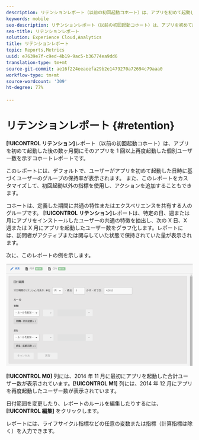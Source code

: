 ```yaml
---
description: リテンションレポート（以前の初回起動コホート）は、アプリを初めて起動した後の数ヶ月間にそのアプリを 1 回以上再度起動した個別ユーザー数を示すコホートレポートです。
keywords: mobile
seo-description: リテンションレポート（以前の初回起動コホート）は、アプリを初めて起動した後の数ヶ月間にそのアプリを 1 回以上再度起動した個別ユーザー数を示すコホートレポートです。
seo-title: リテンションレポート
solution: Experience Cloud,Analytics
title: リテンションレポート
topic: Reports,Metrics
uuid: e7639e7f-c9ed-4b19-9ac5-b36774ea9dd6
translation-type: tm+mt
source-git-commit: ae16f224eeaeefa29b2e1479270a72694c79aaa0
workflow-type: tm+mt
source-wordcount: '309'
ht-degree: 77%

---
```



# リテンションレポート {#retention}

**[!UICONTROL リテンション]**&#x200B;レポート（以前の初回起動コホート）は、アプリを初めて起動した後の数ヶ月間にそのアプリを 1 回以上再度起動した個別ユーザー数を示すコホートレポートです。

このレポートには、デフォルトで、ユーザーがアプリを初めて起動した日時に基づくユーザーのグループの保持率が表示されます。 また、このレポートをカスタマイズして、初回起動以外の指標を使用し、アクションを追加することもできます。

コホートは、定義した期間に共通の特性またはエクスペリエンスを共有する人のグループです。 **[!UICONTROL リテンション]**&#x200B;レポートは、特定の日、週または月にアプリをインストールしたユーザーの共通の特徴を抽出し、次の X 日、X 週または X 月にアプリを起動したユーザー数をグラフ化します。レポートには、訪問者がアクティブまたは関与していた状態で保持されていた量が表示されます。

次に、このレポートの例を示します。

![](assets/report_retention_edit.png)

**[!UICONTROL M0]** 列には、2014 年 11 月に最初にアプリを起動した合計ユーザー数が表示されています。**[!UICONTROL M1]** 列には、2014 年 12 月にアプリを再度起動したユーザー数が表示されています。

日付範囲を変更したり、レポートのルールを編集したりするには、**[!UICONTROL 編集]** をクリックします。

レポートには、ライフサイクル指標などの任意の変数または指標（計算指標は除く）を入力できます。

